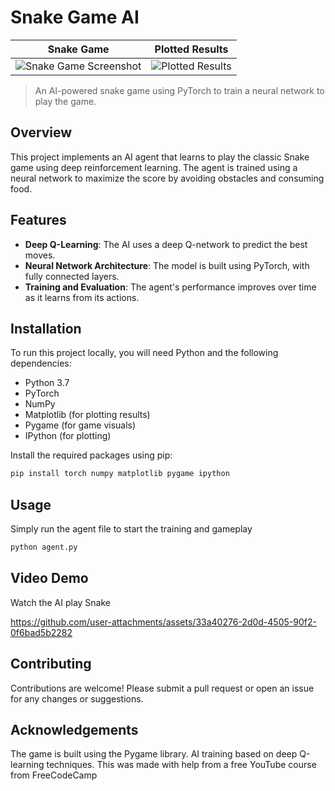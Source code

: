 # Snake Game AI

Snake Game            |  Plotted Results
:-------------------------:|:-------------------------:
![Snake Game Screenshot](https://github.com/user-attachments/assets/e999b42c-54c9-4336-8e4b-8a64b2930c64)  |  ![Plotted Results](https://github.com/user-attachments/assets/256f2924-e225-4c09-bec4-88031f2fe9c6)

> An AI-powered snake game using PyTorch to train a neural network to play the game.

## Overview

This project implements an AI agent that learns to play the classic Snake game using deep reinforcement learning. The agent is trained using a neural network to maximize the score by avoiding obstacles and consuming food.

## Features

- **Deep Q-Learning**: The AI uses a deep Q-network to predict the best moves.
- **Neural Network Architecture**: The model is built using PyTorch, with fully connected layers.
- **Training and Evaluation**: The agent's performance improves over time as it learns from its actions.

## Installation

To run this project locally, you will need Python and the following dependencies:

- Python 3.7
- PyTorch
- NumPy
- Matplotlib (for plotting results)
- Pygame (for game visuals)
- IPython (for plotting)

Install the required packages using pip:

```bash
pip install torch numpy matplotlib pygame ipython
```

## Usage
Simply run the agent file to start the training and gameplay
```bash
python agent.py
```

## Video Demo
Watch the AI play Snake

https://github.com/user-attachments/assets/33a40276-2d0d-4505-90f2-0f6bad5b2282

## Contributing
Contributions are welcome! Please submit a pull request or open an issue for any changes or suggestions.

## Acknowledgements
The game is built using the Pygame library.
AI training based on deep Q-learning techniques.
This was made with help from a free YouTube course from FreeCodeCamp
